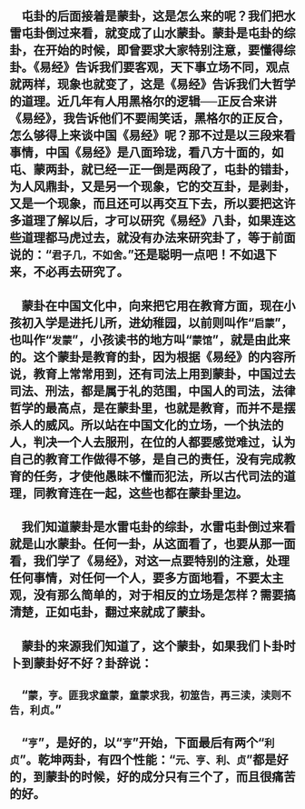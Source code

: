 &emsp;屯卦的后面接着是蒙卦，这是怎么来的呢？我们把水雷屯卦倒过来看，就变成了山水蒙卦。蒙卦是屯卦的综卦，在开始的时候，即曾要求大家特别注意，要懂得综卦。《易经》告诉我们要客观，天下事立场不同，观点就两样，现象也就变了，这是《易经》告诉我们大哲学的道理。近几年有人用黑格尔的逻辑──正反合来讲《易经》，我告诉他们不要闹笑话，黑格尔的正反合，怎么够得上来谈中国《易经》呢？那不过是以三段来看事情，中国《易经》是八面玲珑，看八方十面的，如屯、蒙两卦，就已经一正一倒是两段了，屯卦的错卦，为人风鼎卦，又是另一个现象，它的交互卦，是剥卦，又是一个现象，而且还可以再交互下去，所以要把这许多道理了解以后，才可以研究《易经》八卦，如果连这些道理都马虎过去，就没有办法来研究卦了，等于前面说的：“``君子几，不如舍。``”还是聪明一点吧！不如退下来，不必再去研究了。
---
&emsp;蒙卦在中国文化中，向来把它用在教育方面，现在小孩初入学是进托儿所，进幼稚园，以前则叫作“``启蒙``”，也叫作“``发蒙``”，小孩读书的地方叫“``蒙馆``”，就是由此来的。这个蒙卦是教育的卦，因为根据《易经》的内容所说，教育上常常用到，还有司法上用到蒙卦，中国过去司法、刑法，都是属于礼的范围，中国人的司法，法律哲学的最高点，是在蒙卦里，也就是教育，而并不是摆杀人的威风。所以站在中国文化的立场，一个执法的人，判决一个人去服刑，在位的人都要感觉难过，认为自己的教育工作做得不够，是自己的责任，没有完成教育的任务，才使他愚昧不懂而犯法，所以古代司法的道理，同教育连在一起，这些也都在蒙卦里边。
---
&emsp;我们知道蒙卦是水雷屯卦的综卦，水雷屯卦倒过来看就是山水蒙卦。任何一卦，从这面看了，也要从那一面看，我们学了《易经》，对这一点要特别的注意，处理任何事情，对任何一个人，要多方面地看，不要太主观，没有那么简单的，对于相反的立场是怎样？需要搞清楚，正如屯卦，翻过来就成了蒙卦。
---
&emsp;蒙卦的来源我们知道了，这个蒙卦，如果我们卜卦时卜到蒙卦好不好？卦辞说：
---
&emsp;“``蒙，亨。匪我求童蒙，童蒙求我，初筮告，再三渎，渎则不告，利贞。``”
---
&emsp;“``亨``”，是好的，以“``亨``”开始，下面最后有两个“``利贞``”。乾坤两卦，有四个性能：“``元、亨、利、贞``”都是好的，到蒙卦的时候，好的成分只有三个了，而且很痛苦的好。
---
